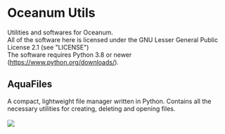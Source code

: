 # Oceanum Utils
Utilities and softwares for Oceanum. <br>
All of the software here is licensed under the GNU Lesser General Public License 2.1 (see "LICENSE") <br>
The software requires Python 3.8 or newer (https://www.python.org/downloads/).

## AquaFiles
A compact, lightweight file manager written in Python. Contains all the necessary utilities for creating, deleting and opening files. <br> <br>
![](https://i.imgur.com/26T6MoL.png)
